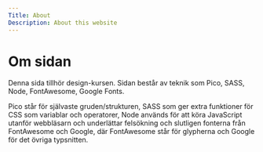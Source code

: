 ```yaml
---
Title: About
Description: About this website
---
```


Om sidan
=========

Denna sida tillhör design-kursen. Sidan består av teknik som Pico, SASS, Node, FontAwesome, Google Fonts.

Pico står för självaste gruden/strukturen,
SASS som ger extra funktioner för CSS som 
variablar och operatorer, Node används för att köra JavaScript utanför webbläsarn och underlättar felsökning och slutligen fonterna från FontAwesome och Google, där FontAwesome står för glypherna och Google för det övriga typsnitten.  